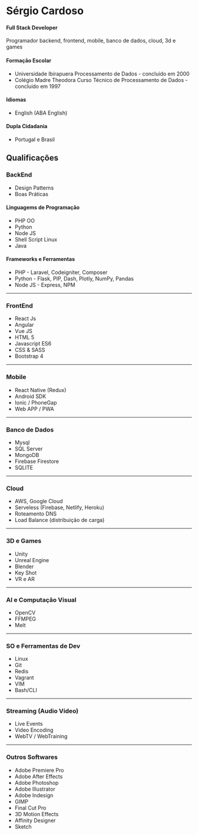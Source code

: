 # Sérgio Cardoso
#### Full Stack Developer 
Programador backend, frontend, mobile, banco de dados, cloud, 3d e games

#### Formação Escolar
- Universidade Ibirapuera
	Processamento de Dados - concluído em 2000
- Colégio Madre Theodora
	Curso Técnico de Processamento de Dados - concluído em 1997

#### Idiomas
- English (ABA English)

#### Dupla Cidadania
- Portugal e Brasil

## Qualificações
### BackEnd
- Design Patterns
- Boas Práticas

#### Linguagems de Programação
- PHP OO
- Python
- Node JS
- Shell Script Linux
- Java

#### Frameworks e Ferramentas
- PHP - Laravel, Codeigniter, Composer
- Python - Flask, PIP, Dash, Plotly, NumPy, Pandas
- Node JS - Express, NPM

------------
### FrontEnd
- React Js
- Angular
- Vue JS
- HTML 5
- Javascript ES6
- CSS & SASS
- Bootstrap 4
------------
### Mobile
- React Native (Redux)
- Android SDK
- Ionic / PhoneGap
- Web APP / PWA
------------
### Banco de Dados
- Mysql
- SQL Server
- MongoDB
- Firebase Firestore
- SQLITE
------------
 ### Cloud
- AWS, Google Cloud
- Serveless (Firebase, Netlify, Heroku)
- Roteamento DNS
- Load Balance (distribuição de carga)
------------
 ### 3D e Games
- Unity
- Unreal Engine
- Blender
- Key Shot
- VR e AR
------------
 ### AI e Computação Visual
- OpenCV
- FFMPEG
- Melt
------------
 ### SO e Ferramentas de Dev
- Linux
- Git
- Redis
- Vagrant
- VIM
- Bash/CLI
------------
 ### Streaming (Audio  Vídeo)
- Live Events
- Video Encoding 
- WebTV / WebTraining
------------
 ### Outros Softwares
- Adobe Premiere Pro
- Adobe After Effects
- Adobe Photoshop
- Adobe Illustrator
- Adobe Indesign
- GIMP
- Final Cut Pro
- 3D Motion Effects
- Affinity Designer
- Sketch
<!--
**sergiocardoso/sergiocardoso** is a ✨ _special_ ✨ repository because its `README.md` (this file) appears on your GitHub profile.

Here are some ideas to get you started:

- 🔭 I’m currently working on ...
- 🌱 I’m currently learning ...
- 👯 I’m looking to collaborate on ...
- 🤔 I’m looking for help with ...
- 💬 Ask me about ...
- 📫 How to reach me: ...
- 😄 Pronouns: ...
- ⚡ Fun fact: ...
-->
